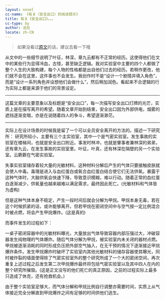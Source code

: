 ```yaml
---
layout: novel
cc-name: 《有关〈安全出口〉的阅读提示》
title: 有关《安全出口》。。。
cc-type: by
author: 法拉
locate: zh-CN
---
```


> 如果没看过[原文](../done/The-Emergency-exit.html)的话，建议去看一下哦

从文中的一些细节说明了叶征，林深，章九云都有不正常的经历。这使得他们在文中的某些行为显得冷血，古怪，甚至缺乏逻辑。我对实验室中主要的四个人都做了整个人生的大致构建，每个人物的性格都是出自他们过去的经历。若稍作更改，他们就不会在这里，这件事也不会发生。我创作时不是“设计一个剧情并填入角色”，而是“设计一系列角色并设想他们会做什么”，然后稍加润色。看起来不合逻辑的行为实际上都是来源于他们的背景设定。

-----

这篇文章的主要意象以及标题是“安全出口”，每一次描写安全出口灯牌的光芒，实质上是在描写离开的希望。随着文章开始到结束，安全出口因为外部供电，烟雾的遮挡逐渐变暗，亦是在说随着四人的争斗，希望逐渐渺茫。

-----

实际上在设计场景的时候我是留了一个可以全员安全离开的方法的。描述一下研究所：
研究所较小，主要有三个主实验室，其中一个是气密实验室。发生事故的实验室在楼梯间，也就是安全出口附近。事发时林冲，也就是肇事者兼林深的弟弟，还有章九云，在发生事故的实验室里。叶征，叶真，还有林深在隔壁的另一个实验室。云簌簌在气密实验室。

失事实验室储存着较大量的光敏材料，这种材料分解后产生的气体只要接触皮肤就会使人中毒。毒理是进入与血红蛋白或氧合血红蛋白结合使它们无法供氧。暴露于这种气体时，大脑供氧会快速下降，导致意识模糊，难以行动。随着正常的血红蛋白逐渐减少，供氧量也越来越难以满足需求，最终因此死亡。(光敏材料和气体皆为虚构)

但是这种气体本身不稳定，产生一段时间后就会分解为甲烷。甲烷本身无毒，若在这个时候抓紧的话，或许能够离开。但若甲烷在密闭空间中与空气按一定比例混合时被点燃，将会产生甲烷爆炸。(这是真的)

而事件发生的过程如下：

一桌子密闭容器中的光敏材料曝光，大量放出气体导致容器内部压强过大，冲破容器发生纯物理的气体爆炸。随后气体分解为甲烷，被实验室内未关闭的器材点燃。甲烷被逐渐消耗的同时形成负压把外部空气抽入，在无干预的情况下逐渐接近甲烷爆炸条件。发生甲烷爆炸时破坏了实验室内其他光敏材料的储存容器使其曝光，同时被炸裂的墙面使得除了气密实验室外的整个研究所成了一个大的密闭空间，再次重复上述过程之后发生第二次甲烷爆炸最终将包括气密实验室以及其中四人在内的整个研究所摧毁。(这是正文没写的他们死亡的真正原因，之前的过程实际上最多只造成了休克，还有抢救机会。)

由于整个实验室足够大，而气体分解和甲烷比例自行调整亦需要时间，实质上从气体接近完全分解直到甲烷爆炸之间有足够的时间供他们逃生。
